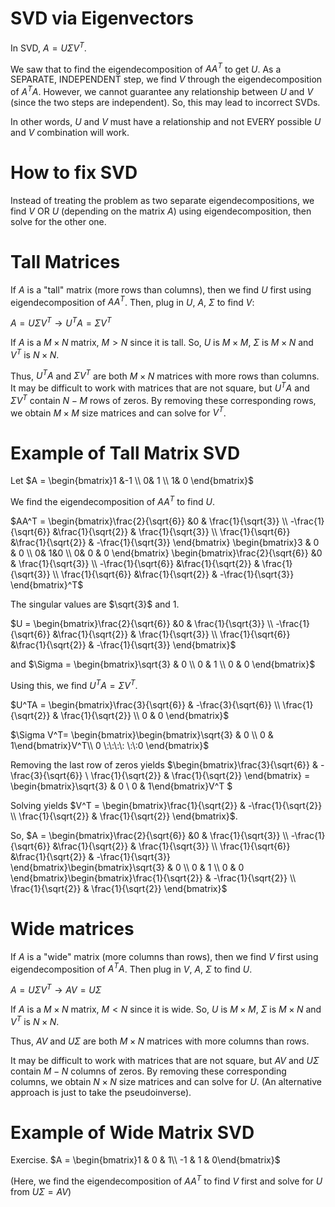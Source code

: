 
# SVD via Eigenvectors
<!-- 
#Why SVD may give invalid decompositions:

Eigendecomposition:

Consider eigendecomposition of $A$. $A = V \Lambda U$. We first find the eigenvectors of $A$ to form $V$. Then, we invert it to find $U = V^{-1}$.

However, we CANNOT treat the eigendecomposition as two separate steps.
Suppose we compute the eigenvectors of $A$ to form $V$. And then as a second, INDEPENDENT step, find the RIGHT eigenvectors of $A$ to find $U$. There is no guarantee that $U$ and $V$ are inverses. So, $A$ may or may not be $V\Lambda U$.

So, the correct approach is to find the eigenvectors of $A$ to form $V$, then invert it to get $U$. This allows U and V to be inverses.

In other words, not every $U$ and $V$ work, $U$ and $V$ must be inverses.

This idea is also why SVD sometimes doesn't work properly... -->

<!-- SVD: -->

In SVD, $A = UΣV^T$.

We saw that to find the eigendecomposition of $AA^T$ to get $U$. As a SEPARATE, INDEPENDENT step, we find $V$ through the eigendecomposition of $A^TA$. However, we cannot guarantee any relationship between $U$ and $V$ (since the two steps are independent). So, this may lead to incorrect SVDs.

In other words, $U$ and $V$ must have a relationship and not EVERY possible $U$ and $V$ combination will work.

# How to fix SVD

Instead of treating the problem as two separate eigendecompositions, we find $V$ OR $U$ (depending on the matrix $A$) using eigendecomposition, then solve for the other one.

# Tall Matrices

If $A$ is a "tall" matrix (more rows than columns), then we find $U$ first using eigendecomposition of $AA^T$. Then, plug in $U$, $A$, $\Sigma$ to find $V$:

$A = UΣV^T \rightarrow  U^T A = \Sigma V^T$

If $A$ is a $M \times N$ matrix, $M > N$ since it is tall. So, $U$ is $M \times M$, $\Sigma$ is $M \times N$ and $V^T$ is $N \times N$.

Thus, $U^T A$ and $\Sigma V^T$ are both $M \times N$ matrices with more rows than columns.
It may be difficult to work with matrices that are not square, but $U^T A$ and $\Sigma V^T$ contain $N-M$ rows of zeros. By removing these corresponding rows, we obtain $M \times M$ size matrices and can solve for $V^T$.

# Example of Tall Matrix SVD

Let $A = \begin{bmatrix}1 &-1 \\ 0& 1 \\ 1& 0 \end{bmatrix}$

We find the eigendecomposition of $AA^T$ to find $U$.

$AA^T = \begin{bmatrix}\frac{2}{\sqrt{6}} &0 & \frac{1}{\sqrt{3}} \\ -\frac{1}{\sqrt{6}} &\frac{1}{\sqrt{2}} & \frac{1}{\sqrt{3}}  \\ \frac{1}{\sqrt{6}} &\frac{1}{\sqrt{2}} & -\frac{1}{\sqrt{3}}  \end{bmatrix} \begin{bmatrix}3 & 0 & 0 \\ 0& 1&0 \\ 0& 0 & 0 \end{bmatrix} \begin{bmatrix}\frac{2}{\sqrt{6}} &0 & \frac{1}{\sqrt{3}} \\ -\frac{1}{\sqrt{6}} &\frac{1}{\sqrt{2}} & \frac{1}{\sqrt{3}}  \\ \frac{1}{\sqrt{6}} &\frac{1}{\sqrt{2}} & -\frac{1}{\sqrt{3}}  \end{bmatrix}^T$

The singular values are $\sqrt{3}$ and $1$.

$U = \begin{bmatrix}\frac{2}{\sqrt{6}} &0 & \frac{1}{\sqrt{3}} \\ -\frac{1}{\sqrt{6}} &\frac{1}{\sqrt{2}} & \frac{1}{\sqrt{3}}  \\ \frac{1}{\sqrt{6}} &\frac{1}{\sqrt{2}} & -\frac{1}{\sqrt{3}}  \end{bmatrix}$

and $\Sigma = \begin{bmatrix}\sqrt{3} & 0 \\ 0 & 1 \\ 0 & 0 \end{bmatrix}$

Using this, we find $U^TA = \Sigma V^T$.

$U^TA =  \begin{bmatrix}\frac{3}{\sqrt{6}} & -\frac{3}{\sqrt{6}} \\ \frac{1}{\sqrt{2}} & \frac{1}{\sqrt{2}} \\ 0 & 0 \end{bmatrix}$

$\Sigma V^T= \begin{bmatrix}\begin{bmatrix}\sqrt{3} & 0 \\ 0 & 1\end{bmatrix}V^T\\ 0 \:\:\:\: \:\:0 \end{bmatrix}$

Removing the last row of zeros yields
$\begin{bmatrix}\frac{3}{\sqrt{6}} & -\frac{3}{\sqrt{6}} \\ \frac{1}{\sqrt{2}} & \frac{1}{\sqrt{2}} \end{bmatrix} = \begin{bmatrix}\sqrt{3} & 0 \\ 0 & 1\end{bmatrix}V^T $

Solving yields $V^T = \begin{bmatrix}\frac{1}{\sqrt{2}} & -\frac{1}{\sqrt{2}} \\ \frac{1}{\sqrt{2}} & \frac{1}{\sqrt{2}} \end{bmatrix}$.

So, $A =  \begin{bmatrix}\frac{2}{\sqrt{6}} &0 & \frac{1}{\sqrt{3}} \\ -\frac{1}{\sqrt{6}} &\frac{1}{\sqrt{2}} & \frac{1}{\sqrt{3}}  \\ \frac{1}{\sqrt{6}} &\frac{1}{\sqrt{2}} & -\frac{1}{\sqrt{3}}  \end{bmatrix}\begin{bmatrix}\sqrt{3} & 0 \\ 0 & 1 \\ 0 & 0 \end{bmatrix}\begin{bmatrix}\frac{1}{\sqrt{2}} & -\frac{1}{\sqrt{2}} \\ \frac{1}{\sqrt{2}} & \frac{1}{\sqrt{2}} \end{bmatrix}$


# Wide matrices
If $A$ is a "wide" matrix (more columns than rows), then we find $V$ first using eigendecomposition of $A^TA$. Then plug in $V$, $A$, $\Sigma$ to find $U$.

$A = UΣV^T \rightarrow  AV = U\Sigma$

If $A$ is a $M \times N$ matrix, $M < N$ since it is wide. So, $U$ is $M \times M$, $\Sigma$ is $M \times N$ and $V^T$ is $N \times N$.

Thus, $AV$ and $U \Sigma$ are both $M \times N$ matrices with more columns than rows.

It may be difficult to work with matrices that are not square, but $AV$ and $U\Sigma$ contain $M-N$ columns of zeros. By removing these corresponding columns, we obtain $N \times N$ size matrices and can solve for $U$. (An alternative approach is just to take the pseudoinverse).

# Example of Wide Matrix SVD


Exercise.  $A = \begin{bmatrix}1 & 0 & 1\\ -1 & 1 & 0\end{bmatrix}$

(Here, we find the eigendecomposition of $AA^T$ to find $V$ first and solve for $U$ from $U\Sigma = AV$) 
